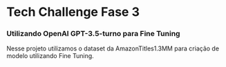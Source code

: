 # Tech Challenge Fase 3

### Utilizando OpenAI GPT-3.5-turno para Fine Tuning

Nesse projeto utilizamos o dataset da AmazonTitles1.3MM para criação de modelo utilizando Fine Tuning.
